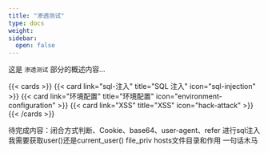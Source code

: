 ```yaml
---
title: "渗透测试"
type: docs
weight: 
sidebar:
  open: false
---
```


这是 `渗透测试` 部分的概述内容...

{{< cards >}}
{{< card link="sql-注入" title="SQL 注入" icon="sql-injection" >}}
{{< card link="环境配置" title="环境配置" icon="environment-configuration" >}}
{{< card link="XSS" title="XSS" icon="hack-attack" >}}
{{< /cards >}}


待完成内容：闭合方式判断、Cookie、base64、user-agent、refer
进行sql注入我需要获取user()还是current_user()
file_priv
hosts文件目录和作用
一句话木马